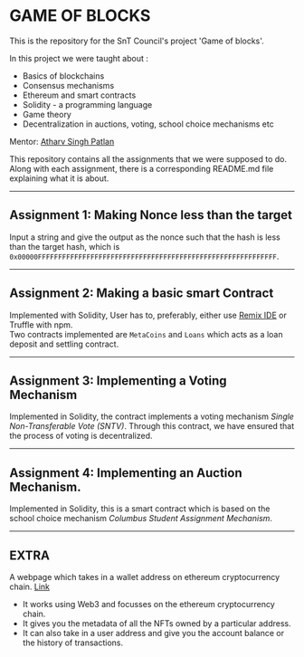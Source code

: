 # GAME OF BLOCKS
This is the repository for the SnT Council's project 'Game of blocks'.

In this project we were taught about :
- Basics of blockchains
- Consensus mechanisms
- Ethereum and smart contracts
- Solidity - a programming language
- Game theory
- Decentralization in auctions, voting, school choice mechanisms etc

Mentor: [Atharv Singh Patlan](https://github.com/AthaSSiN)

This repository contains all the assignments that we were supposed to do. Along with each assignment, there is a corresponding README.md file explaining what it is about.

---

## Assignment 1: Making Nonce less than the target

Input a string and give the output as the nonce such that the hash is less than the target hash, which is `0x00000FFFFFFFFFFFFFFFFFFFFFFFFFFFFFFFFFFFFFFFFFFFFFFFFFFFFFFFFFFF`.  

---

## Assignment 2: Making a basic smart Contract

Implemented with Solidity, User has to, preferably, either use [Remix IDE](http://remix.ethereum.org) or Truffle with npm.  
Two contracts implemented are `MetaCoins` and `Loans` which acts as a loan deposit and settling contract. 

---

## Assignment 3: Implementing a Voting Mechanism

Implemented in Solidity, the contract implements a voting mechanism _Single Non-Transferable Vote (SNTV)_. Through this contract, we have ensured that the process of voting is decentralized.

---

## Assignment 4: Implementing an Auction Mechanism.

Implemented in Solidity, this is a smart contract which is based on the school choice mechanism _Columbus Student Assignment Mechanism_. 

---
## EXTRA

A webpage which takes in a wallet address on ethereum cryptocurrency chain. [Link](https://github.com/somyagupta18/FullStack-Web3)

- It works using Web3 and focusses on the ethereum cryptocurrency chain.
- It gives you the metadata of all the NFTs owned by a particular address.
- It can also take in a user address and give you the account balance or the history of transactions.

